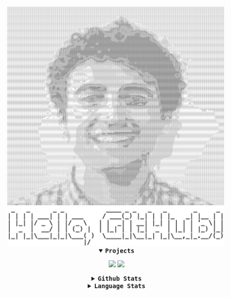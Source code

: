 <img src="./ascii-art.png" width="500" />
<img src="./ascii-text-art.png" width="500"/>



<details align="center" open>
    <summary> <b> <samp>Projects </samp></b></summary>
  <p>
    <a style="text-decoration: none" align="left" href="https://github.com/danielgros/Plants2LeafPC">
        <img src="https://github-readme-stats.vercel.app/api/pin/?username=danielgros&repo=Plants2LeafPC&show_owner=false" />
    </a>
    <a style="text-decoration: none" align="left" href="https://github.com/danielgros/auto-fix-return.nvim">
        <img src="https://github-readme-stats.vercel.app/api/pin/?username=danielgros&repo=auto-fix-return.nvim&show_owner=true" />
    </a>
  </p>
</details>
<details align="center">
  <summary> <b> <samp>Github Stats </samp></b></summary>
  <p>
    <img src="https://github-readme-stats.vercel.app/api?username=danielgros&count_private=true&show_icons=true&include_all_commits=true">
   </p>
 </details>
 <details align="center">
  <summary> <b> <samp>Language Stats </samp></b></summary>
  <p>
    <img src="https://github-readme-stats.vercel.app/api/top-langs/?username=danielgros&hide=TeX&layout=compact">
   </p>
 </details>


<!--
**danielgros/danielgros** is a ✨ _special_ ✨ repository because its `README.md` (this file) appears on your GitHub profile.

Here are some ideas to get you started:

- 🔭 I’m currently working on ...
- 🌱 I’m currently learning ...
- 👯 I’m looking to collaborate on ...
- 🤔 I’m looking for help with ...
- 💬 Ask me about ...
- 📫 How to reach me: ...
- 😄 Pronouns: ...
- ⚡ Fun fact: ...
-->
